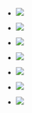 + ![](https://shangxueweilong.oss-cn-guangzhou.aliyuncs.com/20230120202725.png)



+ ![](https://shangxueweilong.oss-cn-guangzhou.aliyuncs.com/20230120202748.png)



+ ![](https://shangxueweilong.oss-cn-guangzhou.aliyuncs.com/20230120202819.png)



+ ![](https://shangxueweilong.oss-cn-guangzhou.aliyuncs.com/20230120202842.png)



+ ![](https://shangxueweilong.oss-cn-guangzhou.aliyuncs.com/20230120202903.png)



+ ![](https://shangxueweilong.oss-cn-guangzhou.aliyuncs.com/20230120202922.png)



+ ![](https://shangxueweilong.oss-cn-guangzhou.aliyuncs.com/20230120202941.png)